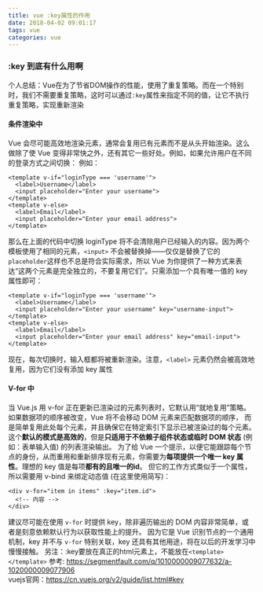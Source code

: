 ```yaml
---
title: vue :key属性的作用 
date: 2018-04-02 09:01:17
tags: vue
categories: vue
---
```

### :key 到底有什么用啊 
个人总结：Vue在为了节省DOM操作的性能，使用了重复策略。而在一个特别时，我们不需要重复策略，这时可以通过`:key`属性来指定不同的值，让它不执行重复策略，实现重新渲染 

#### 条件渲染中
Vue 会尽可能高效地渲染元素，通常会复用已有元素而不是从头开始渲染。这么做除了使 Vue 变得非常快之外，还有其它一些好处。例如，如果允许用户在不同的登录方式之间切换：
例如：<!--more-->
```
<template v-if="loginType === 'username'">
  <label>Username</label>
  <input placeholder="Enter your username">
</template>
<template v-else>
  <label>Email</label>
  <input placeholder="Enter your email address">
</template>
```
那么在上面的代码中切换 loginType 将不会清除用户已经输入的内容。因为两个模板使用了相同的元素，`<input>` 不会被替换掉——仅仅是替换了它的 `placeholder`这样也不总是符合实际需求，所以 Vue 为你提供了一种方式来表达“这两个元素是完全独立的，不要复用它们”。只需添加一个具有唯一值的 key 属性即可： 
```
<template v-if="loginType === 'username'">
  <label>Username</label>
  <input placeholder="Enter your username" key="username-input">
</template>
<template v-else>
  <label>Email</label>
  <input placeholder="Enter your email address" key="email-input">
</template>
```
现在，每次切换时，输入框都将被重新渲染。注意，`<label>` 元素仍然会被高效地复用，因为它们没有添加 key 属性 
#### V-for 中 
当 Vue.js 用 v-for 正在更新已渲染过的元素列表时，它默认用“就地复用”策略。如果数据项的顺序被改变，Vue 将不会移动 DOM 元素来匹配数据项的顺序， 而是简单复用此处每个元素，并且确保它在特定索引下显示已被渲染过的每个元素。 
这个**默认的模式是高效的**，但是**只适用于不依赖子组件状态或临时 DOM 状态** (例如：表单输入值) 的列表渲染输出。 
为了给 Vue 一个提示，以便它能跟踪每个节点的身份，从而重用和重新排序现有元素，你需要为**每项提供一个唯一 key 属性**。理想的 key 值是每项**都有的且唯一的id**。
但它的工作方式类似于一个属性，所以需要用 v-bind 来绑定动态值 (在这里使用简写)： 
```
<div v-for="item in items" :key="item.id">
  <!-- 内容 -->
</div>
```
建议尽可能在使用 `v-for` 时提供 key，除非遍历输出的 DOM 内容非常简单，或者是刻意依赖默认行为以获取性能上的提升。 
因为它是 Vue 识别节点的一个通用机制，key 并不与 `v-for` 特别关联，key 还具有其他用途，将在以后的开发学习中慢慢接触。 
另注：:key要放在真正的html元素上，不能放在`<template></template>`
参考: https://segmentfault.com/q/1010000009077632/a-1020000009077906   
vuejs官网：https://cn.vuejs.org/v2/guide/list.html#key
